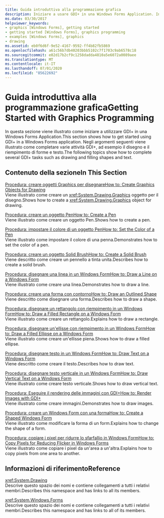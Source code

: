 ```yaml
---
title: Guida introduttiva alla programmazione grafica
description: Iniziare a usare GDI+ in una Windows Forms Application. Informazioni su come completare varie attività GDI+, ad esempio il disegno e il riempimento di forme e testo.
ms.date: 03/30/2017
helpviewer_keywords:
- graphics [Windows Forms], getting started
- getting started [Windows Forms], graphics programming
- examples [Windows Forms], graphics
- drawing
ms.assetid: eb0f6d6f-9e52-4167-9592-ff4b82fb5869
ms.openlocfilehash: a61c56b7db40203bbb5102c7f1703c9ab6578c18
ms.sourcegitcommit: e02d17b2cf9c1258dadda4810a5e6072a0089aee
ms.translationtype: MT
ms.contentlocale: it-IT
ms.lasthandoff: 07/01/2020
ms.locfileid: "85622692"
---
```

# <a name="getting-started-with-graphics-programming"></a><span data-ttu-id="94bbd-104">Guida introduttiva alla programmazione grafica</span><span class="sxs-lookup"><span data-stu-id="94bbd-104">Getting Started with Graphics Programming</span></span>
<span data-ttu-id="94bbd-105">In questa sezione viene illustrato come iniziare a utilizzare GDI+ in una Windows Forms Application.</span><span class="sxs-lookup"><span data-stu-id="94bbd-105">This section shows how to get started using GDI+ in a Windows Forms application.</span></span> <span data-ttu-id="94bbd-106">Negli argomenti seguenti viene illustrato come completare varie attività GDI+, ad esempio il disegno e il riempimento di forme e testo.</span><span class="sxs-lookup"><span data-stu-id="94bbd-106">The following topics show how to complete several GDI+ tasks such as drawing and filling shapes and text.</span></span>  
  
## <a name="in-this-section"></a><span data-ttu-id="94bbd-107">Contenuto della sezione</span><span class="sxs-lookup"><span data-stu-id="94bbd-107">In This Section</span></span>  
 [<span data-ttu-id="94bbd-108">Procedura: creare oggetti Graphics per disegnare</span><span class="sxs-lookup"><span data-stu-id="94bbd-108">How to: Create Graphics Objects for Drawing</span></span>](how-to-create-graphics-objects-for-drawing.md)  
 <span data-ttu-id="94bbd-109">Viene illustrato come creare un <xref:System.Drawing.Graphics> oggetto per il disegno.</span><span class="sxs-lookup"><span data-stu-id="94bbd-109">Shows how to create a <xref:System.Drawing.Graphics> object for drawing.</span></span>  
  
 [<span data-ttu-id="94bbd-110">Procedura: creare un oggetto Pen</span><span class="sxs-lookup"><span data-stu-id="94bbd-110">How to: Create a Pen</span></span>](how-to-create-a-pen.md)  
 <span data-ttu-id="94bbd-111">Viene illustrato come creare un oggetto Pen.</span><span class="sxs-lookup"><span data-stu-id="94bbd-111">Shows how to create a pen.</span></span>  
  
 [<span data-ttu-id="94bbd-112">Procedura: impostare il colore di un oggetto Pen</span><span class="sxs-lookup"><span data-stu-id="94bbd-112">How to: Set the Color of a Pen</span></span>](how-to-set-the-color-of-a-pen.md)  
 <span data-ttu-id="94bbd-113">Viene illustrato come impostare il colore di una penna.</span><span class="sxs-lookup"><span data-stu-id="94bbd-113">Demonstrates how to set the color of a pen.</span></span>  
  
 [<span data-ttu-id="94bbd-114">Procedura: creare un oggetto Solid Brush</span><span class="sxs-lookup"><span data-stu-id="94bbd-114">How to: Create a Solid Brush</span></span>](how-to-create-a-solid-brush.md)  
 <span data-ttu-id="94bbd-115">Viene descritto come creare un pennello a tinta unita.</span><span class="sxs-lookup"><span data-stu-id="94bbd-115">Describes how to create a solid brush.</span></span>  
  
 [<span data-ttu-id="94bbd-116">Procedura: disegnare una linea in un Windows Form</span><span class="sxs-lookup"><span data-stu-id="94bbd-116">How to: Draw a Line on a Windows Form</span></span>](how-to-draw-a-line-on-a-windows-form.md)  
 <span data-ttu-id="94bbd-117">Viene illustrato come creare una linea.</span><span class="sxs-lookup"><span data-stu-id="94bbd-117">Demonstrates how to draw a line.</span></span>  
  
 [<span data-ttu-id="94bbd-118">Procedura: creare una forma con contorno</span><span class="sxs-lookup"><span data-stu-id="94bbd-118">How to: Draw an Outlined Shape</span></span>](how-to-draw-an-outlined-shape.md)  
 <span data-ttu-id="94bbd-119">Viene descritto come disegnare una forma.</span><span class="sxs-lookup"><span data-stu-id="94bbd-119">Describes how to draw a shape.</span></span>  
  
 [<span data-ttu-id="94bbd-120">Procedura: disegnare un rettangolo con riempimento in un Windows Form</span><span class="sxs-lookup"><span data-stu-id="94bbd-120">How to: Draw a Filled Rectangle on a Windows Form</span></span>](how-to-draw-a-filled-rectangle-on-a-windows-form.md)  
 <span data-ttu-id="94bbd-121">Viene illustrato come creare un rettangolo.</span><span class="sxs-lookup"><span data-stu-id="94bbd-121">Explains how to draw a rectangle.</span></span>  
  
 [<span data-ttu-id="94bbd-122">Procedura: disegnare un'ellisse con riempimento in un Windows Form</span><span class="sxs-lookup"><span data-stu-id="94bbd-122">How to: Draw a Filled Ellipse on a Windows Form</span></span>](how-to-draw-a-filled-ellipse-on-a-windows-form.md)  
 <span data-ttu-id="94bbd-123">Viene illustrato come creare un'ellisse piena.</span><span class="sxs-lookup"><span data-stu-id="94bbd-123">Shows how to draw a filled ellipse.</span></span>  
  
 [<span data-ttu-id="94bbd-124">Procedura: disegnare testo in un Windows Form</span><span class="sxs-lookup"><span data-stu-id="94bbd-124">How to: Draw Text on a Windows Form</span></span>](how-to-draw-text-on-a-windows-form.md)  
 <span data-ttu-id="94bbd-125">Viene descritto come creare il testo.</span><span class="sxs-lookup"><span data-stu-id="94bbd-125">Describes how to draw text.</span></span>  
  
 [<span data-ttu-id="94bbd-126">Procedura: disegnare testo verticale in un Windows Form</span><span class="sxs-lookup"><span data-stu-id="94bbd-126">How to: Draw Vertical Text on a Windows Form</span></span>](how-to-draw-vertical-text-on-a-windows-form.md)  
 <span data-ttu-id="94bbd-127">Viene illustrato come creare testo verticale.</span><span class="sxs-lookup"><span data-stu-id="94bbd-127">Shows how to draw vertical text.</span></span>  
  
 [<span data-ttu-id="94bbd-128">Procedura: Eseguire il rendering delle immagini con GDI+</span><span class="sxs-lookup"><span data-stu-id="94bbd-128">How to: Render Images with GDI+</span></span>](how-to-render-images-with-gdi.md)  
 <span data-ttu-id="94bbd-129">Viene illustrato come creare immagini.</span><span class="sxs-lookup"><span data-stu-id="94bbd-129">Demonstrates how to draw images.</span></span>  
  
 [<span data-ttu-id="94bbd-130">Procedura: creare un Windows Form con una forma</span><span class="sxs-lookup"><span data-stu-id="94bbd-130">How to: Create a Shaped Windows Form</span></span>](how-to-create-a-shaped-windows-form.md)  
 <span data-ttu-id="94bbd-131">Viene illustrato come modificare la forma di un form.</span><span class="sxs-lookup"><span data-stu-id="94bbd-131">Explains how to change the shape of a form.</span></span>  
  
 [<span data-ttu-id="94bbd-132">Procedura: copiare i pixel per ridurre lo sfarfallio in Windows Form</span><span class="sxs-lookup"><span data-stu-id="94bbd-132">How to: Copy Pixels for Reducing Flicker in Windows Forms</span></span>](how-to-copy-pixels-for-reducing-flicker-in-windows-forms.md)  
 <span data-ttu-id="94bbd-133">Viene illustrato come copiare i pixel da un'area a un'altra.</span><span class="sxs-lookup"><span data-stu-id="94bbd-133">Explains how to copy pixels from one area to another.</span></span>  
  
## <a name="reference"></a><span data-ttu-id="94bbd-134">Informazioni di riferimento</span><span class="sxs-lookup"><span data-stu-id="94bbd-134">Reference</span></span>  
 <xref:System.Drawing>  
 <span data-ttu-id="94bbd-135">Descrive questo spazio dei nomi e contiene collegamenti a tutti i relativi membri.</span><span class="sxs-lookup"><span data-stu-id="94bbd-135">Describes this namespace and has links to all its members.</span></span>  
  
 <xref:System.Windows.Forms>  
 <span data-ttu-id="94bbd-136">Descrive questo spazio dei nomi e contiene collegamenti a tutti i relativi membri.</span><span class="sxs-lookup"><span data-stu-id="94bbd-136">Describes this namespace and has links to all of its members.</span></span>
